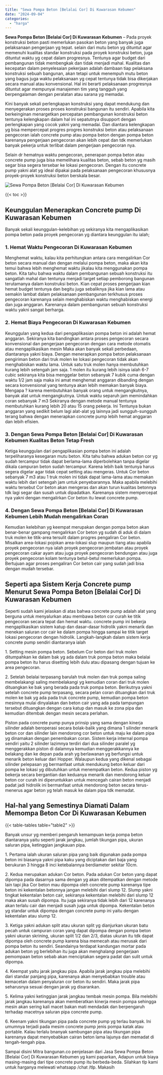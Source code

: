 ```yaml
---
title: "Sewa Pompa Beton [Belalai Cor] Di Kuwarasan Kebumen"
date: "2024-09-04"
categories: 
  - "harga"
---
```


**Sewa Pompa Beton \[Belalai Cor\] Di Kuwarasan Kebumen** – Pada proyek konstruksi beton pasti memerlukan pasokan beton yang banyak juga pelaksanaan pengerjaan yg tepat. selain dari mutu beton yg dituntut agar memenuhi kualitas standar konstruksi pada proyek konstruksi beton, juga dituntut waktu yg cepat dalam progresnya. Tentunya agar budget dari pembangunan tidak membengkak dan tidak menjadi mahal. Kualitas dan kecepatan dalam penyelesaian pekerjaan adalah dambaan tiap pelaksana konstruksi sebuah bangunan, akan tetapi untuk menempuh mutu beton yang bagus juga waktu pelaksanaan yg cepat tentunya tidak bisa dikerjakan secara manual atau konvensional. Hal ini berarti pelaksanaan progresnya dituntut agar mempunyai manajemen tim yang tangguh yang berpengalaman dengan peralatan atau sarana yg memadai.

Kini banyak sekali perlengkapan konstruksi yang dapat mendukung dan menyegerakan proses proses konstruksi bangunan itu sendiri. Apabila kita berkeinginan menargetkan percepatan pembangunan konstruksi beton tentunya kelengkapan dalam hal ini sepatutnya disupport dengan perlengkapan yang cocok yakni yang memadai. Dan diantara kelengkapan yg bisa mempercepat progres progres konstruksi beton atau pelaksanaan pengecoran ialah concrete pump atau pompa beton dengan pompa beton karenanya pengerjaan pengecoran akan lebih cepat dan tdk memerlukan banyak pekerja untuk terlibat dalam pengerjaan pengecoran nya.

Selain dr hematnya waktu pengecoran, penerapan pompa beton atau concrete pump juga bisa memelihara kualitas beton, sebab beton yg masih segar bisa segera tersebar ke lokasi pengecoran. Dengan itu concrete pump yakni alat yg ideal dipakai pada pelaksanaan pengecoran khususnya proyek-proyek konstruksi beton berskala besar.

![Sewa Pompa Beton [Belalai Cor] Di Kuwarasan Kebumen](/images/sewa-concrete-pump-26.png)

{{< toc >}}

## Keunggulan Menerapkan Concrete pump Di Kuwarasan Kebumen

Banyak sekali keunggulan-kelebihan yg sekiranya kita mengaplikasikan pompa beton pada proyek pengecoran yg diantara keunggulan itu ialah;

### 1\. Hemat Waktu Pengecoran Di Kuwarasan Kebumen

Menghemat waktu, kalau kita perhitungkan antara cara mengalirkan Cor beton secara manual dan dengan melalui pompa beton, maka akan kita temui bahwa lebih menghemat waktu jikalau kita menggunakan pompa beton. Kita tahu bahwa waktu dalam pembangunan sebuah konstruksi itu sangatlah mahal dan tentunya menjadi target setiap pemborong bangunan terutamanya dalam konstruksi beton. Kian cepat proses pengerjaan kian hemat budget tentunya dan begitu juga sebaliknya jika kian lama atau semakin lambat dalam pelaksanaan pembangunan terkhusus proses pengecoran karenanya selain menghabiskan waktu menghabiskan energi dan juga anggaran. Karenanya dalam pembangunan sebuah konstruksi waktu yakni sangat berharga.

### 2\. Hemat Biaya Pengecoran Di Kuwarasan Kebumen

Keunggulan yang kedua dari pengaplikasian pompa beton ini adalah hemat anggaran. Sekiranya kita bandingkan antara proses pengecoran secara konvensional dan pengerjaan pengecoran dengan cara metode otomatis atau mengaplikasikan mesin Maka akan banyak sekali perbedaan, diantaranya yakni biaya. Dengan menerapkan pompa beton pelaksanaan pengiriman beton dari truk molen ke lokasi pengecoran tidak akan menghabiskan waktu lama. Untuk satu truk molen hanya membutuhkan kurang lebih setengah jam saja. 1 molen itu kurang lebih isinya ialah 6-7 cubic sekiranya kita bisa menggelar beton sebanyak 7 kubik cuma dengan waktu 1/2 jam saja maka ini amat menghemat anggaran dibanding dengan secara konvensional yang tentunya akan lebih memakan banyak biaya. Mengapa ? karena membutuhkan banyak orang untuk mengangkutnya, banyak alat untuk mengangkutnya. Untuk waktu separuh jam memindahkan coran sebanyak 7 m3 Sekiranya dengan metode manual tentunya membutuhkan kurang lebih 20 atau 15 orang pekerja. Ini Tentunya bukan anggaran yang sedikit belum lagi alat-alat yg lainnya jadi sungguh-sungguh terang bahwa dengan menerapkan concrete pump lebih hemat anggaran dan lebih efisien.

### 3\. Dengan Sewa Pompa Beton \[Belalai Cor\] Di Kuwarasan Kebumen Kualitas Beton Tetap Fresh

Ketiga keunggulan dari pengaplikasian pompa beton ini adalah terpeliharanya kesegaran mutu beton. Kita tahu bahwa adukan beton cor yg sudah tercampur tidak dapat berlama-lama diperbolehkan tanpa digelar dikala campuran beton sudah tercampur. Karena lebih baik tentunya harus segera digelar agar tidak cepat setting atau mengeras. Untuk Cor beton sebanyak 7 m3 atau 1 truk molen ini tidak dapat lama-lama atau memakan waktu lebih dari setengah jam untuk penyebarannya. Maka apabila melebihi waktu tersebut Cor beton akan mengeras dan akan turun kualitas betonnya tdk lagi segar dan susah untuk dipadatkan. Karenanya sistem mempercepat nya yakni dengan mengalirkan Cor beton itu lewat concrete pump.

### 4\. Dengan Sewa Pompa Beton \[Belalai Cor\] Di Kuwarasan Kebumen Lebih Mudah mengalirkan Coran

Kemudian kelebihan yg keempat merupakan dengan pompa beton akan benar-benar gampang mengalirkan Cor beton yg sudah di aduk di dalam truk molen ke titik-area tersulit dalam progres pengaliran Cor beton. Misalkan area-lokasi pojokan area-lokasi slup maupun tiang atau apabila proyek pengecoran nya ialah proyek pengecoran jembatan atau proyek pengecoran cakar ayam atau juga proyek pengecoran bendungan atau juga proyek pengecoran kolam tentunya betul-betul memerlukan pompa. Bertujuan agar proses pengaliran Cor beton cair yang sudah jadi bisa dengan mudah tersebar.

## Seperti apa Sistem Kerja Concrete pump Menurut Sewa Pompa Beton \[Belalai Cor\] Di Kuwarasan Kebumen

Seperti sudah kami jelaskan di atas bahwa concrete pump adalah alat yang berguna untuk menyalurkan atau membawa beton cor curah ke titik pengecoran secara tepat dan hemat waktu. concrete pump ini bekerja mengaplikasikan sistem katup dan dasar-dasar hidrolik yakni menarik dan menekan saluran cor cair ke dalam pompa hingga sampai ke titik target lokasi pengecoran dengan hidrolik. Langkah-langkah dalam sistem kerja concrete pump sendiri diantaranya ialah

1\. Setting mesin pompa beton. Sebelum Cor beton dari truk molen ditumpahkan ke dalam bak yg ada dalam truk pompa beton maka belalai pompa beton itu harus disetting lebih dulu atau dipasang dengan tujuan ke area pengecoran.

2\. Setelah belalai terpasang barulah truk molen dan truk pompa saling membelakangi saling membelakangi yg kemudian coran dari truk molen dituangkan ke bak yang berada pada truk pompa beton. Berikutnya yakni setelah concrete pump terpasang, secara pelan coran dituangkan dari truk molen ke bak yg ada pada truk concrete pump, kemudian pompa beton mesinnya mulai dinyalakan dan beton cair yang ada pada tampungan tersebut dituangkan dengan cara katup dan masuk ke zona pipa dan kemudian ditembak dengan mesin secara perlahan.

Piston pada concrete pump punya prinsip yang sama dengan kinerja silinder adalah beroperasi secara bolak-balik yang dimana 1 silinder menarik beton cor dan silinder lain mendorong cor beton untuk maju ke dalam pipa yg dinamakan dengan penembakan coran. Sistem kerja internal pompa sendiri yaitu 2 silinder lazimnya terdiri dari dua silinder paralel yg menggerakkan piston di dalamnya kemudian menggerakkannya ke belakang dan ke depan pada arah yg berlawanan yg berfungsi untuk menarik beton keluar dari Hopper. Walaupun kedua yang dikenal sebagai silinder pelepasan yg bermanfaat untuk mendukung beton keluar dari pompa ke lokasi yg dibutuhkan untuk menempatkan beton. Kedua piston yg bekerja secara bergantian dan keduanya menarik dan mendorong keluar beton cor curah ini diperuntukkan untuk mencegah cairan beton menjadi padat jadi hidrolik ini bermanfaat untuk mendorong beton secara terus-menerus agar beton yg telah masuk ke dalam pipa tdk memadat.

## Hal-hal yang Semestinya Diamati Dalam Memompa Beton Cor Di Kuwarasan Kebumen

{{< table-tables table="table2" >}}

Banyak unsur yg memberi pengaruh kemampuan kerja pompa beton diantaranya yaitu seperti jarak jangkau, jumlah tikungan pipa, ukuran saluran pipa, ketinggian jangkauan pipa.

1\. Pertama ialah ukuran saluran pipa yang baik digunakan pada pompa beton ini biasanya yakni pipa kaku yang diciptakan dari baja yang berukuran 3 hingga 8 inci ketebalannya berdiameter sekitar 10cm.

2\. Kedua merupakan adukan Cor beton. Pada adukan Cor beton yang dapat dipompa pada dasarnya sama dengan yg akan ditempatkan dengan metode lain tapi jika Cor beton mau dipompa oleh concrete pump karenanya tipe beton ini kekentalan betonnya jangan melebihi dari slump 12. Slump yakni tingkat kekentalan beton cair, sekiranya kekentalan melebihi dari slump 12 maka akan susah dipompa. Itu juga sekiranya tidak lebih dari 12 karenanya akan terlalu cair dan menjadi susah juga untuk dipompa. Kekentalan beton yg standar untuk dipompa dengan concrete pump ini yaitu dengan kekentalan atau slump 12.

3\. Ketiga yakni adukan split atau ukuran split yg dianjurkan ukuran batu pecah untuk campuran coran yang dapat dipompa dengan pompa beton yakni ukuran skrining, ukuran split 1/2 dan 2/3, diatas ukuran itu tdk dapat dipompa oleh concrete pump karena bisa memecah atau merusak dari pompa beton itu sendiri. Seandainya terdapat kandungan mortar pada adukan beton yg berlebihan itu juga akan menghalangi pengerjaan pemompaan beton sebab akan menciptakan segera padat dan sulit untuk dipompa.

4\. Keempat yaitu jarak jangkau pipa. Apabila jarak jangkau pipa melebihi dari standar panjang pipa, karenanya akan menyebabkan trouble atau kemacetan dalam penyaluran cor beton itu sendiri. Maka jarak pipa seharusnya sesuai dengan jarak yg disarankan.

5\. Kelima yakni ketinggian jarak jangkau tembak mesin pompa. Bila melebihi jarak jangkau karenanya akan memberatkan kinerja mesin pompa sehingga mesin akan sering kali macet bakan mati mendadak dan berpengaruh terhadap macetnya saluran pipa concrete pump.

6\. Keenam yakni tikungan pipa pada concrete pump yg terlau banyak. Ini umumnya terjadi pada mesim concrete pump jenis pompa katak atau portable. Kalau terlalu bnanyak sambungan pipa atau tikungan pipa karenanya dapat menyebabkan cairan beton lama lajunya dan memadat di tengah-tengah pipa.

Sampai disini Mitra bangunan.co penjelasan dari Jasa Sewa Pompa Beton \[Belalai Cor\] Di Kuwarasan Kebumen yg kami paparkan, Adapun untuk biaya masing-masing dari tipe concrete pump itu berbeda-beda. Silahkan tlp kami untuk harganya melewati whatsapp /chat /tlp. Makasih

